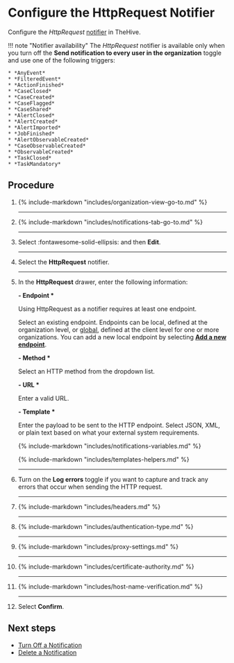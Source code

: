 # Configure the HttpRequest Notifier

<!-- md:permission `manageConfig` --> <!-- md:license Platinum -->

Configure the *HttpRequest* [notifier](../about-notifications.md#notifiers) in TheHive.

!!! note "Notifier availability"
    The *HttpRequest* notifier is available only when you turn off the **Send notification to every user in the organization** toggle and use one of the following triggers:

    * *AnyEvent*  
    * *FilteredEvent*  
    * *ActionFinished*  
    * *CaseClosed*  
    * *CaseCreated*  
    * *CaseFlagged*  
    * *CaseShared*  
    * *AlertClosed*  
    * *AlertCreated*  
    * *AlertImported*  
    * *JobFinished*  
    * *AlertObservableCreated*  
    * *CaseObservableCreated*  
    * *ObservableCreated*  
    * *TaskClosed*  
    * *TaskMandatory*

<h2>Procedure</h2>

1. {% include-markdown "includes/organization-view-go-to.md" %}

    ---

2. {% include-markdown "includes/notifications-tab-go-to.md" %}

    ---

3. Select :fontawesome-solid-ellipsis: and then **Edit**.

    ---

4. Select the **HttpRequest** notifier.

    ---

5. In the **HttpRequest** drawer, enter the following information:

    **- Endpoint \***

    Using HttpRequest as a notifier requires at least one endpoint.

    Select an existing endpoint. Endpoints can be local, defined at the organization level, or [global](../../../../../administration/add-a-global-endpoint.md), defined at the client level for one or more organizations. You can add a new local endpoint by selecting [**Add a new endpoint**](../../manage-endpoints/add-http-request-endpoint.md).

    **- Method \***

    Select an HTTP method from the dropdown list.

    **- URL \***

    Enter a valid URL.

    **- Template \***

    Enter the payload to be sent to the HTTP endpoint. Select JSON, XML, or plain text based on what your external system requirements.

    {% include-markdown "includes/notifications-variables.md" %}
    
    {% include-markdown "includes/templates-helpers.md" %}

    ---

6. Turn on the **Log errors** toggle if you want to capture and track any errors that occur when sending the HTTP request.

    ---

7. {% include-markdown "includes/headers.md" %}

    ---

8. {% include-markdown "includes/authentication-type.md" %}

    ---

9. {% include-markdown "includes/proxy-settings.md" %}

    ---

10. {% include-markdown "includes/certificate-authority.md" %}

    ---

11. {% include-markdown "includes/host-name-verification.md" %}

    ---

12. Select **Confirm**.

<h2>Next steps</h2>

* [Turn Off a Notification](../turn-off-a-notification.md)
* [Delete a Notification](../delete-a-notification.md)

